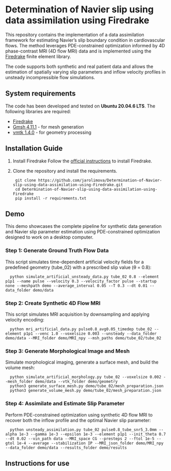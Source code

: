 # Determination of Navier slip using data assimilation using Firedrake

This repository contains the implementation of a data assimilation framework for estimating Navier’s slip boundary condition in cardiovascular flows. The method leverages PDE-constrained optimization informed by 4D phase-contrast MRI (4D flow MRI) data and is implemented using the [Firedrake](https://www.firedrakeproject.org/) finite element library.

The code supports both synthetic and real patient data and allows the estimation of spatially varying slip parameters and inflow velocity profiles in unsteady incompressible flow simulations.

## System requirements

The code has been developed and tested on **Ubuntu 20.04.6 LTS**. The following libraries are required:
- [Firedrake](https://www.firedrakeproject.org/)
- [Gmsh 4.11.1](https://gmsh.info/) - for mesh generation
- [vmtk 1.4.0](http://www.vmtk.org/) - for geometry processing

## Installation Guide

1. Install Firedrake
Follow the [official instructions](https://www.firedrakeproject.org/install.html) to install Firedrake.
   
2. Clone the repository and install the requirements.
   
        git clone https://github.com/jarolimova/Determination-of-Navier-slip-using-data-assimilation-using-Firedrake.git
        cd Determination-of-Navier-slip-using-data-assimilation-using-Firedrake
        pip install -r requirements.txt

## Demo

This demo showcases the complete pipeline for synthetic data generation and Navier slip parameter estimation using PDE-constrained optimization designed to work on a desktop computer.

### Step 1: Generate Ground Truth Flow Data

This script simulates time-dependent artificial velocity fields for a predefined geometry (tube_02) with a prescribed slip value (θ = 0.8):

      python simulate_artificial_unsteady_data.py tube_02 0.8 --element p1p1 --name pulse --velocity 0.3 --velocity_factor pulse --startup none --meshpath demo --average_interval 0.05 --T 0.3 --dt 0.01 --data_folder demo/data

### Step 2: Create Synthetic 4D Flow MRI

This script simulates MRI acquisition by downsampling and applying velocity encoding:

      python mri_artificial_data.py pulse0.8_avg0.05_timedep tube_02 --element p1p1 --venc 1.0 --voxelsize 0.003 --unsteady --data_folder demo/data --MRI_folder demo/MRI_npy --msh_paths demo/tube_02/tube_02

### Step 3: Generate Morphological Image and Mesh

Simulate morphological imaging, generate a surface mesh, and build the volume mesh:

      python simulate_artificial_morphology.py tube_02 --voxelsize 0.002 --mesh_folder demo/data --vtk_folder demo/geometry
      python3 generate_surface_mesh.py demo/tube_02/mesh_preparation.json
      python3 generate_volume_mesh.py demo/tube_02/mesh_preparation.json

### Step 4: Assimilate and Estimate Slip Parameter

Perform PDE-constrained optimization using synthetic 4D flow MRI to recover both the inflow profile and the optimal Navier slip parameter:

      python unsteady_assimilation.py tube_02 pulse0.8_tube_snr5_3.0mm --alpha 1e-3 --gamma 1e-3 --epsilon 1e-3 --element p1p1 --init_theta 0.7 --dt 0.02 --vin_path data --MRI_space CG --presteps 2 --ftol 1e-5 --gtol 1e-4 --average --stabilization IP --MRI_json_folder demo/MRI_npy --data_folder demo/data --results_folder demo/results

## Instructions for use

